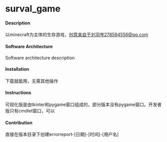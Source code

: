# surval_game

#### Description
以minecraft为主体的生存游戏，创意来自于刘羽岑278594556@qq.com

#### Software Architecture
Software architecture description

#### Installation

下载就能用，无需其他操作

#### Instructions

可视化版是由tkinter和pygame窗口组成的，部分版本没有pygame窗口。开发者版只有cmdlet窗口，可以

#### Contribution

直接在版本目录下创建errorreport-[日期]-[时间]-[用户名]
